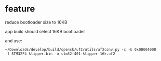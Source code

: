 # feature

reduce bootloader size to 16KB

app build should select 16KB bootloader

and use:
```
~/Downloads/develop/build/opensk/uf2/utils/uf2conv.py -c -b 0x08004000 -f STM32F4 klipper.bin -o stm32f401-klipper-16k.uf2
```